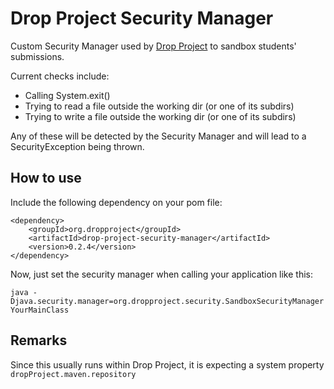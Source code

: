 # Drop Project Security Manager

Custom Security Manager used by [Drop Project](https://github.com/drop-project-edu/drop-project) to sandbox students' submissions.

Current checks include:
- Calling System.exit()
- Trying to read a file outside the working dir (or one of its subdirs)
- Trying to write a file outside the working dir (or one of its subdirs)

Any of these will be detected by the Security Manager and will lead to a SecurityException being thrown.

## How to use

Include the following dependency on your pom file:

    <dependency>
	    <groupId>org.dropproject</groupId>
	    <artifactId>drop-project-security-manager</artifactId>
	    <version>0.2.4</version>
	</dependency>
	
Now, just set the security manager when calling your application like this:

    java -Djava.security.manager=org.dropproject.security.SandboxSecurityManager YourMainClass

## Remarks

Since this usually runs within Drop Project, it is expecting a system property `dropProject.maven.repository`